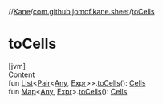 //[Kane](../index.md)/[com.github.jomof.kane.sheet](index.md)/[toCells](to-cells.md)



# toCells  
[jvm]  
Content  
fun [List](https://kotlinlang.org/api/latest/jvm/stdlib/kotlin.collections/-list/index.html)<[Pair](https://kotlinlang.org/api/latest/jvm/stdlib/kotlin/-pair/index.html)<[Any](https://kotlinlang.org/api/latest/jvm/stdlib/kotlin/-any/index.html), [Expr](../com.github.jomof.kane/-expr/index.md)>>.[toCells](to-cells.md)(): [Cells](-cells/index.md)  
fun [Map](https://kotlinlang.org/api/latest/jvm/stdlib/kotlin.collections/-map/index.html)<[Any](https://kotlinlang.org/api/latest/jvm/stdlib/kotlin/-any/index.html), [Expr](../com.github.jomof.kane/-expr/index.md)>.[toCells](to-cells.md)(): [Cells](-cells/index.md)  



